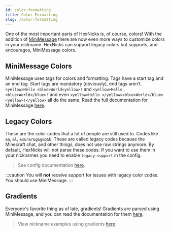 ```yaml
---
id: color-formatting
title: Color Formatting
slug: /color-formatting
---
```


One of the most important parts of HexNicks is, of course, colors! With the addition of 
[MiniMessage](https://docs.advntr.dev/minimessage/index.html) there are now even more ways to 
customize colors in your nickname. HexNicks can support legacy colors but supports, and encourages, MiniMessage colors.

## MiniMessage Colors
MiniMessage uses tags for colors and formatting. Tags have a start tag and an end tag. Start tags are mandatory 
(obviously), end tags aren’t. `<yellow>Hello <blue>World<yellow>!` and `<yellow>Hello <blue>World</blue>!` and 
even `<yellow>Hello </yellow><blue>World</blue><yellow>!</yellow>` all do the same. Read the full documentation 
for MiniMessage [here](https://docs.advntr.dev/minimessage/format.html).

## Legacy Colors
These are the color codes that a lot of people are still used to. Codes like `&a`, `&l`, `&x&r&r&g&g&b&b`. 
These are called legacy codes because the Minecraft chat, and other things, does not use raw strings anymore. 
By default, HexNicks will not parse these codes. If you want to use them in your nicknames you need to 
enable `legacy-support` in the config.

> See config documentation [here](https://hexnicks.majek.dev/config-options).

:::caution
You will **not** receive support for issues with legacy color codes. You should use MiniMessage.
:::

## Gradients
Everyone's favorite thing as of late, gradients! Gradients are parsed using MiniMessage, and you can read the 
documentation for them [here](https://docs.advntr.dev/minimessage/format.html#gradient).

> View nickname examples using gradients [here](https://docs.advntr.dev/minimessage/format.html#gradient).
